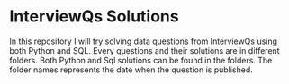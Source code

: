 # InterviewQs Solutions
In this repository I will try solving data questions from InterviewQs using both Python and SQL. Every questions and their solutions are in different folders. Both Python and Sql solutions can be found in the folders. The folder names represents the date when the question is published.